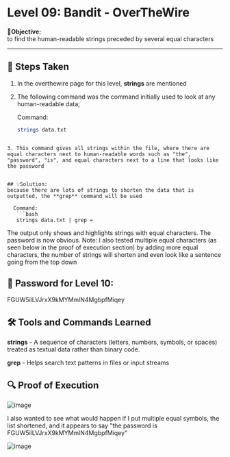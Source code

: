 # Level 09: Bandit - OverTheWire

**🎯Objective:**  
to find the human-readable strings preceded by several equal characters

---

## 📝 Steps Taken
1. In the overthewire page for this level, **strings** are mentioned 
2. The following command was the command initially used to look at any human-readable data;


   Command:
   ```bash
   strings data.txt
```

3. This command gives all strings within the file, where there are equal characters next to human-readable words such as "the", "password", "is", and equal characters next to a line that looks like the password


## 💡Solution:
because there are lots of strings to shorten the data that is outputted, the **grep** command will be used 

  Command:
   ```bash
   strings data.txt | grep =
```
The output only shows and highlights strings with equal characters. The password is now obvious.
Note: I also tested multiple equal characters (as seen below in the proof of execution section) by adding more equal characters, the number of strings will shorten and even look like a sentence going from the top down

## 🔑 Password for Level 10:
FGUW5ilLVJrxX9kMYMmlN4MgbpfMiqey

## 🛠️ Tools and Commands Learned
**strings** - A  sequence of characters (letters, numbers, symbols, or spaces) treated as textual data rather than binary code.

**grep** - Helps search text patterns in files or input streams

## 🔍 Proof of Execution
![image](https://github.com/user-attachments/assets/24331134-76b6-4fe4-af54-05ce67fff163)

I also wanted to see what would happen if I put multiple equal symbols, the list shortened, and it appears to say "the password is FGUW5ilLVJrxX9kMYMmlN4MgbpfMiqey"

![image](https://github.com/user-attachments/assets/790e743c-0804-4599-8b1e-2ee0e736ec1c)
